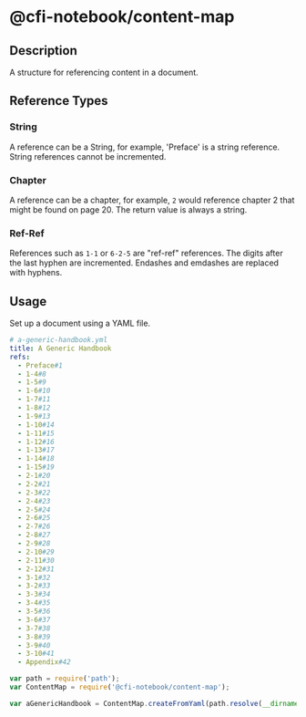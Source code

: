 # @cfi-notebook/content-map

## Description

A structure for referencing content in a document.

## Reference Types

### String

A reference can be a String, for example, 'Preface' is a string reference.
String references cannot be incremented.

### Chapter

A reference can be a chapter, for example, `2` would reference chapter 2 that
might be found on page 20. The return value is always a string.

### Ref-Ref

References such as `1-1` or `6-2-5` are "ref-ref" references. The digits after
the last hyphen are incremented. Endashes and emdashes are replaced with
hyphens.

## Usage

Set up a document using a YAML file.

```yaml
# a-generic-handbook.yml
title: A Generic Handbook
refs:
  - Preface#1
  - 1-4#8
  - 1-5#9
  - 1-6#10
  - 1-7#11
  - 1-8#12
  - 1-9#13
  - 1-10#14
  - 1-11#15
  - 1-12#16
  - 1-13#17
  - 1-14#18
  - 1-15#19
  - 2-1#20
  - 2-2#21
  - 2-3#22
  - 2-4#23
  - 2-5#24
  - 2-6#25
  - 2-7#26
  - 2-8#27
  - 2-9#28
  - 2-10#29
  - 2-11#30
  - 2-12#31
  - 3-1#32
  - 3-2#33
  - 3-3#34
  - 3-4#35
  - 3-5#36
  - 3-6#37
  - 3-7#38
  - 3-8#39
  - 3-9#40
  - 3-10#41
  - Appendix#42
```

```javascript
var path = require('path');
var ContentMap = require('@cfi-notebook/content-map');

var aGenericHandbook = ContentMap.createFromYaml(path.resolve(__dirname,'a-generic-handbook.yml'));
```
